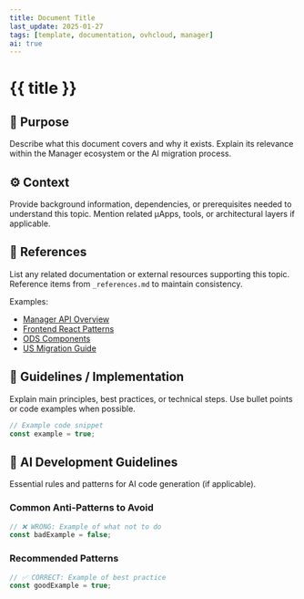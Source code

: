 ```yaml
---
title: Document Title
last_update: 2025-01-27
tags: [template, documentation, ovhcloud, manager]
ai: true
---
```


# {{ title }}

## 🧭 Purpose
Describe what this document covers and why it exists.
Explain its relevance within the Manager ecosystem or the AI migration process.

## ⚙️ Context
Provide background information, dependencies, or prerequisites needed to understand this topic.
Mention related µApps, tools, or architectural layers if applicable.

## 🔗 References
List any related documentation or external resources supporting this topic.
Reference items from `_references.md` to maintain consistency.

Examples:
- [Manager API Overview](../10-architecture/api-overview.md)
- [Frontend React Patterns](../30-best-practices/frontend-react-patterns.md)
- [ODS Components](../20-dependencies/ods-components.md)
- [US Migration Guide](../50-migration-angular/us-migration-guide.md)

## 📘 Guidelines / Implementation
Explain main principles, best practices, or technical steps.
Use bullet points or code examples when possible.

```typescript
// Example code snippet
const example = true;
```

## 🤖 AI Development Guidelines
Essential rules and patterns for AI code generation (if applicable).

### Common Anti-Patterns to Avoid
```typescript
// ❌ WRONG: Example of what not to do
const badExample = false;
```

### Recommended Patterns
```typescript
// ✅ CORRECT: Example of best practice
const goodExample = true;
```

